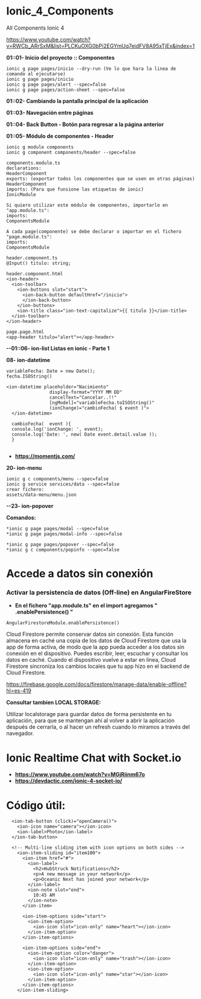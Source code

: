 # Ionic_4_Components
All Components Ionic 4


https://www.youtube.com/watch?v=RWCb_ARrSxM&list=PLCKuOXG0bPi2EGYmUq7eidFV8A95xTjEx&index=1

**01::01- Inicio del proyecto :: Componentes**
```
ionic g page pages/inicio --dry-run (Ve lo que hara la linea de comando al ejecutarse)
ionic g page pages/inicio
ionic g page pages/alert --spec=false
ionic g page pages/action-sheet --spec=false
```

**01::02- Cambiando la pantalla principal de la aplicación**

**01::03- Navegación entre páginas**

**01::04- Back Button - Botón para regresar a la página anterior**

**01::05- Módulo de componentes - Header**
```
ionic g module components
ionic g component components/header --spec=false

components.module.ts
declarations:
HeaderComponent
exports: (exportar todos los componentes que se usen en otras páginas)
HeaderComponent
imports: (Para que funsione las etiquetas de ionic)
IonicModule

Si quiero utilizar este módulo de componentes, importarlo en "app.module.ts":
imports:
ComponentsModule

A cada page(componente) se debe declarar o importar en el fichero "page.module.ts":
imports:
ComponentsModule

header.component.ts
@Input() titulo: string;

header.component.html
<ion-header>
  <ion-toolbar>
    <ion-buttons slot="start">
      <ion-back-button defaultHref="/inicio">
      </ion-back-button>
    </ion-buttons>
    <ion-title class="ion-text-capitalize">{{ titulo }}</ion-title>
  </ion-toolbar>
</ion-header>

page.page.html
<app-header titulo="alert"></app-header>

```
**--01::06- ion-list Listas en ionic - Parte 1**

**08- ion-datetime**
```
variableFecha: Date = new Date();
fecha.ISOString()

<ion-datetime placeholder="Nacimiento"
                display-format="YYYY MM DD"
                cancelText="Cancelar..!!"
                [ngModel]="variableFecha.toISOString()"
                (ionChange)="cambioFecha( $ event )">
  </ion-datetime>
  
  cambioFecha(  event ){
  console.log('ionChange: ', event);
  console.log('Date: ', new( Date event.detail.value ));
  }
  
```
* **https://momentjs.com/**

**20- ion-menu**
```
ionic g c components/menu --spec=false
ionic g service services/data --spec=false
crear fichero:
assets/data-menu/menu.json
```
**--23- ion-popover**


**Comandos:**
```
*ionic g page pages/modal --spec=false
*ionic g page pages/modal-info --spec=false

*ionic g page pages/popover --spec=false
*ionic g c components/popinfo --spec=false
```
# Accede a datos sin conexión
### Activar la persistencia de datos (Off-line) en AngularFireStore
* **En el fichero "app.module.ts" en el import agregamos " .enablePersistence() "**
```
AngularFirestoreModule.enablePersistence()
```
Cloud Firestore permite conservar datos sin conexión. Esta función almacena en caché una copia de los datos de Cloud Firestore que usa la app de forma activa, de modo que la app pueda acceder a los datos sin conexión en el dispositivo. Puedes escribir, leer, escuchar y consultar los datos en caché. Cuando el dispositivo vuelve a estar en línea, Cloud Firestore sincroniza los cambios locales que tu app hizo en el backend de Cloud Firestore.

https://firebase.google.com/docs/firestore/manage-data/enable-offline?hl=es-419

**Consultar tambien LOCAL STORAGE:**

Utilizar localstorage para guardar datos de forma persistente en tu aplicación, para que se mantengan ahí al volver a abrir la aplicación después de cerrarla, o al hacer un refresh cuando lo miramos a través del navegador.

# Ionic Realtime Chat with Socket.io
* **https://www.youtube.com/watch?v=MGjRiinm67o**
* **https://devdactic.com/ionic-4-socket-io/**



# Código útil:
```
  <ion-tab-button (click)="openCamera()">
    <ion-icon name="camera"></ion-icon>
    <ion-label>Photo</ion-label>
  </ion-tab-button>
  
  <!-- Multi-line sliding item with icon options on both sides -->
    <ion-item-sliding id="item100">
      <ion-item href="#">
        <ion-label>
          <h2>HubStruck Notifications</h2>
          <p>A new message in your network</p>
          <p>Oceanic Next has joined your network</p>
        </ion-label>
        <ion-note slot="end">
          10:45 AM
        </ion-note>
      </ion-item>

      <ion-item-options side="start">
        <ion-item-option>
          <ion-icon slot="icon-only" name="heart"></ion-icon>
        </ion-item-option>
      </ion-item-options>

      <ion-item-options side="end">
        <ion-item-option color="danger">
          <ion-icon slot="icon-only" name="trash"></ion-icon>
        </ion-item-option>
        <ion-item-option>
          <ion-icon slot="icon-only" name="star"></ion-icon>
        </ion-item-option>
      </ion-item-options>
    </ion-item-sliding>
```
